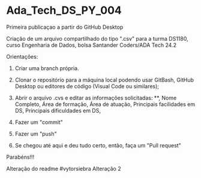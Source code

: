 # Ada_Tech_DS_PY_004

Primeira publicaçao a partir do GitHub Desktop

Criação de um arquivo compartilhado do tipo ".csv" para a turma DS1180, curso Engenharia de Dados, bolsa Santander Coders/ADA Tech 24.2

Orientações:

1. Criar uma branch própria.

2. Clonar o repositório para a máquina local podendo usar GitBash, GitHub Desktop ou editores de código (Visual Code ou similares);

3. Abrir o arquivo .cvs e editar as informações solicitadas: \*\*, Nome Completo, Área de formação, Área de atuação, Principais facilidades em DS, Principais dificuldades em DS,

4. Fazer um "commit"

5. Fazer um "push"

6. Se chegou até aqui e deu tudo certo, então, faça um "Pull request"

Parabéns!!!

Alteração do readme #vytorsiebra
Alteração 2
